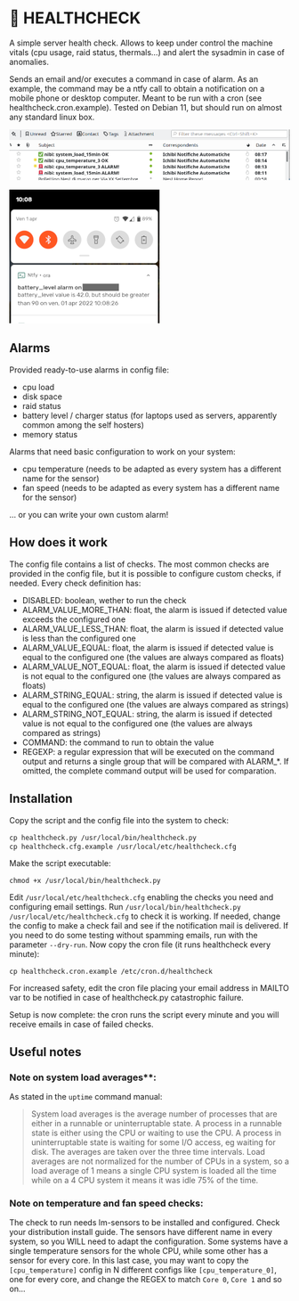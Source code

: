 # 🚨 HEALTHCHECK
A simple server health check.
Allows to keep under control the machine vitals (cpu usage, raid status, thermals...) and alert the sysadmin in case of anomalies.

Sends an email and/or executes a command in case of alarm.
As an example, the command may be a ntfy call to obtain a notification on a mobile phone or desktop computer.
Meant to be run with a cron (see healthcheck.cron.example).
Tested on Debian 11, but should run on almost any standard linux box.

![Email](../images/healthcheck_email_notification.png)

![Ntfy](../images/healthcheck_ntfy_notification.png)

## Alarms
Provided ready-to-use alarms in config file:
- cpu load
- disk space
- raid status
- battery level / charger status (for laptops used as servers, apparently common among the self hosters)
- memory status

Alarms that need basic configuration to work on your system:
- cpu temperature (needs to be adapted as every system has a different name for the sensor)
- fan speed (needs to be adapted as every system has a different name for the sensor)

... or you can write your own custom alarm!

## How does it work
The config file contains a list of checks. The most common checks are provided in the config file, but it is possible to configure custom checks, if needed.
Every check definition has:
- DISABLED: boolean, wether to run the check
- ALARM_VALUE_MORE_THAN: float, the alarm is issued if detected value exceeds the configured one
- ALARM_VALUE_LESS_THAN: float, the alarm is issued if detected value is less than the configured one
- ALARM_VALUE_EQUAL: float, the alarm is issued if detected value is equal to the configured one (the values are always compared as floats)
- ALARM_VALUE_NOT_EQUAL: float, the alarm is issued if detected value is not equal to the configured one (the values are always compared as floats)
- ALARM_STRING_EQUAL: string, the alarm is issued if detected value is equal to the configured one (the values are always compared as strings)
- ALARM_STRING_NOT_EQUAL: string, the alarm is issued if detected value is not equal to the configured one (the values are always compared as strings)
- COMMAND: the command to run to obtain the value
- REGEXP: a regular expression that will be executed on the command output and returns a single group that will be compared with ALARM_*. If omitted, the complete command output will be used for comparation.

## Installation
Copy the script and the config file into the system to check:
```
cp healthcheck.py /usr/local/bin/healthcheck.py
cp healthcheck.cfg.example /usr/local/etc/healthcheck.cfg
```
Make the script executable:
```
chmod +x /usr/local/bin/healthcheck.py
```
Edit `/usr/local/etc/healthcheck.cfg` enabling the checks you need and configuring email settings.
Run `/usr/local/bin/healthcheck.py /usr/local/etc/healthcheck.cfg` to check it is working. If needed, change the config to make a check fail and see if the notification mail is delivered. If you need to do some testing without spamming emails, run with the parameter `--dry-run`.
Now copy the cron file (it runs healthcheck every minute):
```
cp healthcheck.cron.example /etc/cron.d/healthcheck
```
For increased safety, edit the cron file placing your email address in MAILTO var to be notified in case of healthcheck.py catastrophic failure.

Setup is now complete: the cron runs the script every minute and you will receive emails in case of failed checks.

## Useful notes
### Note on system load averages**:
As stated in the `uptime` command manual:
> System load averages is the average number of processes that are either in a runnable or uninterruptable state.  A process in a runnable state is either using the CPU  or  waiting  to  use the CPU.  A process in uninterruptable state is waiting for some I/O access, eg waiting for disk.  The averages are taken over the three time intervals.  Load averages are not normalized for the number of CPUs in a system, so a load average of 1 means a single CPU system  is  loaded  all  the  time while on a 4 CPU system it means it was idle 75% of the time.

### Note on temperature and fan speed checks:
The check to run needs lm-sensors to be installed and configured. Check your distribution install guide.
The sensors have different name in every system, so you WILL need to adapt the configuration.
Some systems have a single temperature sensors for the whole CPU, while some other has a sensor for every core. In this last case, you may want to copy the `[cpu_temperature]` config in N different configs like `[cpu_temperature_0]`, one for every core, and change the REGEX to match `Core 0`, `Core 1` and so on...
